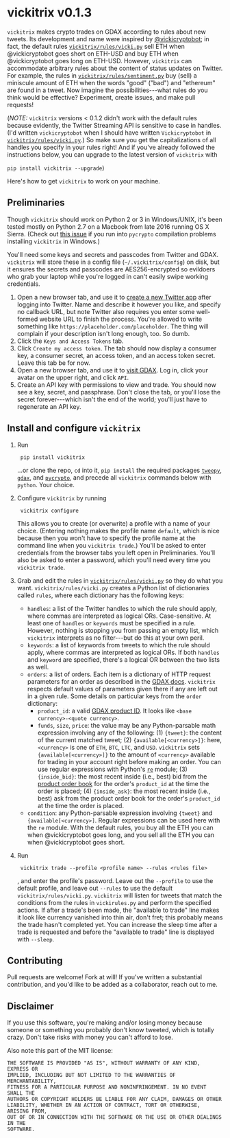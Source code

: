 # vickitrix v0.1.3

`vickitrix` makes crypto trades on GDAX according to rules about new tweets. Its development and name were inspired by [@vickicryptobot](https://twitter.com/vickicryptobot); in fact, the default rules [`vickitrix/rules/vicki.py`](vickitrix/rules/vicki.py) sell ETH when @vickicryptobot goes short on ETH-USD and buy ETH when @vickicryptobot goes long on ETH-USD. However, `vickitrix` can accommodate arbitrary rules about the content of status updates on Twitter. For example, the rules in [`vickitrix/rules/sentiment.py`](vickitrix/rules/sentiment.py) buy (sell) a miniscule amount of ETH when the words "good" ("bad") and "ethereum" are found in a tweet. Now imagine the possibilities---what rules do you think would be effective? Experiment, create issues, and make pull requests!

(*NOTE:* `vickitrix` versions < 0.1.2 didn't work with the default rules because evidently, the Twitter Streaming API is sensitive to case in handles. (I'd written `vickicryptobot` when I should have written `Vickicryptobot` in [`vickitrix/rules/vicki.py`](vickitrix/rules/vicki.py).) So make sure you get the capitalizations of all handles you specify in your rules right! And if you've already followed the instructions below, you can upgrade to the latest version of `vickitrix` with

```pip install vickitrix --upgrade```)

Here's how to get `vickitrix` to work on your machine.

## Preliminaries

Though `vickitrix` should work on Python 2 or 3 in Windows/UNIX, it's been tested mostly on Python 2.7 on a Macbook from late 2016 running OS X Sierra. (Check out [this issue](https://github.com/nellore/vickitrix/issues/1) if you run into `pycrypto` compilation problems installing `vickitrix` in Windows.)

You'll need some keys and secrets and passcodes from Twitter and GDAX. `vickitrix` will store these in a config file (`~/.vickitrix/config`) on disk, but it ensures the secrets and passcodes are AES256-encrypted so evildoers who grab your laptop while you're logged in can't easily swipe working credentials.

1. Open a new browser tab, and use it to [create a new Twitter app](https://apps.twitter.com/) after logging into Twitter. Name and describe it however you like, and specify no callback URL, but note Twitter also requires you enter some well-formed website URL to finish the process. You're allowed to write something like `https://placeholder.com/placeholder`. The thing will complain if your description isn't long enough, too. So dumb.
2. Click the `Keys and Access Tokens` tab.
3. Click `Create my access token`. The tab should now display a consumer key, a consumer secret, an access token, and an access token secret. Leave this tab be for now.
4. Open a new browser tab, and use it to [visit GDAX](https://gdax.com). Log in, click your avatar on the upper right, and click `API`.
5. Create an API key with permissions to view and trade. You should now see a key, secret, and passphrase. Don't close the tab, or you'll lose the secret forever---which isn't the end of the world; you'll just have to regenerate an API key.

## Install and configure `vickitrix`
1. Run

        pip install vickitrix
   ...or clone the repo, `cd` into it, `pip install` the required packages [`tweepy`](http://www.tweepy.org/), [`gdax`](https://github.com/danpaquin/GDAX-Python), and [`pycrypto`](https://pypi.python.org/pypi/pycrypto), and precede all `vickitrix` commands below with `python`. Your choice.
2. Configure `vickitrix` by running

        vickitrix configure
    This allows you to create (or overwrite) a profile with a name of your choice. (Entering nothing makes the profile name `default`, which is nice because then you won't have to specify the profile name at the command line when you `vickitrix trade`.) You'll be asked to enter credentials from the browser tabs you left open in Preliminaries. You'll also be asked to enter a password, which you'll need every time you `vickitrix trade`.
3. Grab and edit the rules in [`vickitrix/rules/vicki.py`](vickitrix/rules/vicki.py) so they do what you want. `vickitrix/rules/vicki.py` creates a Python list of dictionaries called `rules`, where each dictionary has the following keys:
    * `handles`: a list of the Twitter handles to which the rule should apply, where commas are interpreted as logical ORs. Case-sensitive. At least one of `handles` or `keywords` must be specified in a rule. However, nothing is stopping you from passing an empty list, which `vickitrix` interprets as no filter---but do this at your own peril.
    * `keywords`: a list of keywords from tweets to which the rule should apply, where commas are interpreted as logical ORs. If both `handles` and `keyword` are specified, there's a logical OR between the two lists as well.
    * `orders`: a list of orders. Each item is a dictionary of HTTP request parameters for an order as described in the [GDAX docs](https://docs.gdax.com/#orders). `vickitrix` respects default values of parameters given there if any are left out in a given rule. Some details on particular keys from the `order` dictionary:
        * `product_id`: a valid [GDAX product ID](https://docs.gdax.com/#products). It looks like `<base currency>-<quote currency>`.
        * `funds`, `size`, `price`: the value may be any Python-parsable math expression involving any of the following: (1) `{tweet}`: the content of the current matched tweet; (2) `{available[<currency>]}`: here, `<currency>` is one of `ETH`, `BTC`, `LTC`, and `USD`. `vickitrix` sets `{available[<currency>]}` to the amount of `<currency>` available for trading in your account right before making an order. You can use regular expressions with Python's [`re`](https://docs.python.org/2/library/re.html) module; (3) `{inside_bid}`: the most recent inside (i.e., best) bid from the [product order book](https://docs.gdax.com/#get-product-order-book) for the order's `product_id` at the time the order is placed; (4) `{inside_ask}`: the most recent inside (i.e., best) ask from the product order book for the order's `product_id` at the time the order is placed.
    * `condition`: any Python-parsable expression involving `{tweet}` and `{available[<currency>]`. Regular expressions can be used here with the `re` module.
With the default rules, you buy all the ETH you can when @vickicryptobot goes long, and you sell all the ETH you can when @vickicryptobot goes short.
4. Run
        
        vickitrix trade --profile <profile name> --rules <rules file>
        
   , and enter the profile's password. Leave out the `--profile` to use the default profile, and leave out `--rules` to use the default `vickitrix/rules/vicki.py`. `vickitrix` will listen for tweets that match the conditions from the rules in `vickirules.py` and perform the specified actions.
   If after a trade's been made, the "available to trade" line makes it look like currency vanished into thin air, don't fret; this probably means the trade hasn't completed yet. You can increase the sleep time after a trade is requested and before the "available to trade" line is displayed with `--sleep`.

## Contributing

Pull requests are welcome! Fork at will! If you've written a substantial contribution, and you'd like to be added as a collaborator, reach out to me.

## Disclaimer

If you use this software, you're making and/or losing money because someone or something you probably don't know tweeted, which is totally crazy. Don't take risks with money you can't afford to lose.

Also note this part of the MIT license:
```
THE SOFTWARE IS PROVIDED "AS IS", WITHOUT WARRANTY OF ANY KIND, EXPRESS OR
IMPLIED, INCLUDING BUT NOT LIMITED TO THE WARRANTIES OF MERCHANTABILITY,
FITNESS FOR A PARTICULAR PURPOSE AND NONINFRINGEMENT. IN NO EVENT SHALL THE
AUTHORS OR COPYRIGHT HOLDERS BE LIABLE FOR ANY CLAIM, DAMAGES OR OTHER
LIABILITY, WHETHER IN AN ACTION OF CONTRACT, TORT OR OTHERWISE, ARISING FROM,
OUT OF OR IN CONNECTION WITH THE SOFTWARE OR THE USE OR OTHER DEALINGS IN THE
SOFTWARE.
```
